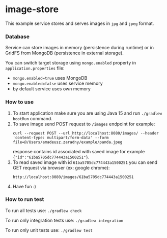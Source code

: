 # image-store

This example service stores and serves images in `jpg` and `jpeg` format.

### Database
Service can store images in memory (persistence during runtime) or in GridFS from MongoDB (persistence in external storage).

You can switch target storage using `mongo.enabled` property in `application.properties` file:
 - `mongo.enabled=true` uses MongoDB
 - `mongo.enabled=false` uses service memory
 - by default service uses own memory

### How to use

 1. To start application make sure you are using Java 15 and run `./gradlew bootRun` command.
 2. To save image send POST request to `/images` endpoint for example:
     ```
    curl --request POST --url http://localhost:8080/images/ --header 'content-type: multipart/form-data' --form file=@/Users/amadeusz.zaradny/example/panda.jpeg
    ```
    response contains id associated with saved image for example `{"id":"61ba5705dc774443a1500251"}`.
 3. To read saved image with id `61ba5705dc774443a1500251` you can send GET request via browser (ex: google chrome):
    ```
    http://localhost:8080/images/61ba5705dc774443a1500251
    ```  
 4. Have fun :)
 
### How to run test

To run all tests use: `./gradlew check`

To run only integration tests use: `./gradlew integration`

To run only unit tests use: `./gradlew test`
 
 
   